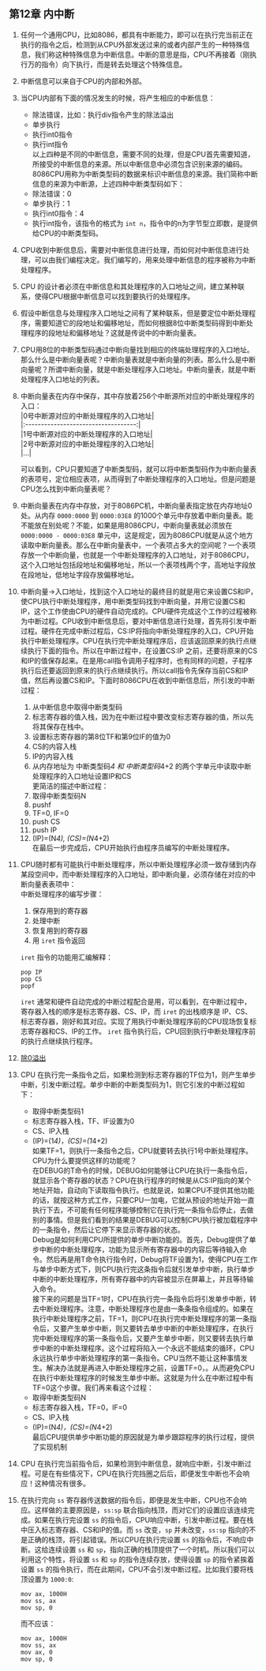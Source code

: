 ## 第12章 内中断      
1.  任何一个通用CPU，比如8086，都具有中断能力，即可以在执行完当前正在执行的指令之后，检测到从CPU外部发送过来的或者内部产生的一种特殊信息，我们称这种特殊信息为中断信息。中断的意思是指，CPU不再接着（刚执行万的指令）向下执行，而是转去处理这个特殊信息。      
2.  中断信息可以来自于CPU的内部和外部。     
3.  当CPU内部有下面的情况发生的时候，将产生相应的中断信息：   
    + 除法错误，比如：执行div指令产生的除法溢出     
    + 单步执行      
    + 执行int0指令      
    + 执行int指令       
    以上四种是不同的中断信息，需要不同的处理，但是CPU首先需要知道，所接受的中断信息的来源。所以中断信息中必须包含识别来源的编码。8086CPU用称为中断类型码的数据来标识中断信息的来源。我们简称中断信息的来源为中断源，上述四种中断类型码如下：      
    + 除法错误：0     
    + 单步执行：1       
    + 执行int0指令：4     
    + 执行int指令，该指令的格式为 `int n`，指令中的n为字节型立即数，是提供给CPU的中断类型码。     
4.  CPU收到中断信息后，需要对中断信息进行处理，而如何对中断信息进行处理，可以由我们编程决定。我们编写的，用来处理中断信息的程序被称为中断处理程序。      
5.  CPU 的设计者必须在中断信息和其处理程序的入口地址之间，建立某种联系，使得CPU根据中断信息可以找到要执行的处理程序。     
6.  假设中断信息与处理程序入口地址之间有了某种联系，但是要定位中断处理程序，需要知道它的段地址和偏移地址，而如何根据8位中断类型码得到中断处理程序的段地址和偏移地址？这就是传说中的中断向量表。        
7.  CPU用8位的中断类型码通过中断向量找到相应的终端处理程序的入口地址。那么什么是中断向量表呢？中断向量表就是中断向量的列表。那么什么是中断向量呢？所谓中断向量，就是中断处理程序入口地址。中断向量表，就是中断处理程序入口地址的列表。     
8.  中断向量表在内存中保存，其中存放着256个中断源所对应的中断处理程序的入口：       
    |0号中断源对应的中断处理程序的入口地址|     
    |:-----------------------------------:|       
    |1号中断源对应的中断处理程序的入口地址|     
    |2号中断源对应的中断处理程序的入口地址|     
    |…|         

    可以看到，CPU只要知道了中断类型码，就可以将中断类型码作为中断向量表的表项号，定位相应表项，从而得到了中断处理程序的入口地址。但是问题是CPU怎么找到中断向量表呢？      
9.  中断向量表在内存中存放，对于8086PC机，中断向量表指定放在内存地址0处。从内存 `0000:0000` 到 `0000:03E8` 的1000个单元中存放着中断向量表。能不能放在别处呢？不能，如果是用8086CPU，中断向量表就必须放在 `0000:0000 - 0000:03E8` 单元中，这是规定，因为8086CPU就是从这个地方读取中断向量表。那么在中断向量表中，一个表项占多大的空间呢？一个表项存放一个中断向量，也就是一个中断处理程序的入口地址，对于8086CPU，这个入口地址包括段地址和偏移地址，所以一个表项栈两个字，高地址字段放在段地址，低地址字段存放偏移地址。    
10.  中断向量->入口地址，找到这个入口地址的最终目的就是用它来设置CS和IP，使CPU执行中断处理程序，用中断类型码找到中断向量，并用它设置CS和IP，这个工作使由CPU的硬件自动完成的。CPU硬件完成这个工作的过程被称为中断过程。CPU收到中断信息后，要对中断信息进行处理，首先将引发中断过程。硬件在完成中断过程后，CS:IP将指向中断处理程序的入口，CPU开始执行中断处理程序。CPU在执行完中断处理程序后，应该返回原来的执行点继续执行下面的指令。所以在中断过程中，在设置CS:IP 之前，还要将原来的CS和IP的值保存起来。在是用call指令调用子程序时，也有同样的问题，子程序执行后还要返回到原来的执行点继续执行。所以call指令先保存当前CS和IP值，然后再设置CS和IP。下面时8086CPU在收到中断信息后，所引发的中断过程：     
     1.  从中断信息中取得中断类型码   
     2.  标志寄存器的值入栈，因为在中断过程中要改变标志寄存器的值，所以先将其保存在栈中。   
     3.  设置标志寄存器的第8位TF和第9位IF的值为0      
     4.  CS的内容入栈     
     5.  IP的内容入栈     
     6.  从内存地址为 中断类型码*4 和 中断类型码*4+2 的两个字单元中读取中断处理程序的入口地址设置IP和CS       
     更简洁的描述中断过程：       
     1.  取得中断类型码N      
     2.  pushf      
     3.  TF=0, IF=0     
     4.  push CS        
     5.  push IP        
     6.  (IP)=(N*4), (CS)=(N*4+2)       
     在最后一步完成后，CPU开始执行由程序员编写的中断处理程序。     
11.  CPU随时都有可能执行中断处理程序，所以中断处理程序必须一致存储到内存某段空间中，而中断处理程序的入口地址，即中断向量，必须存储在对应的中断向量表表项中：      
     中断处理程序的编写步骤：     
     1.  保存用到的寄存器   
     2.  处理中断       
     3.  恢复用到的寄存器     
     4.  用 `iret` 指令返回     

     `iret` 指令的功能用汇编解释：      
     ```
     pop IP
     pop CS
     popf
     ```
     `iret` 通常和硬件自动完成的中断过程配合是用，可以看到，在中断过程中，寄存器入栈的顺序是标志寄存器、CS、IP，而 `iret` 的出栈顺序是 IP、CS、标志寄存器，刚好和其对应。实现了用执行中断处理程序前的CPU现场恢复标志寄存器和CS、IP的工作。 `iret` 指令执行后，CPU回到执行中断处理程序前的执行点继续执行程序。      
12.  [除0溢出](./divide_0.md)       
13.  CPU 在执行完一条指令之后，如果检测到标志寄存器的TF位为1，则产生单步中断，引发中断过程。单步中断的中断类型码为1，则它引发的中断过程如下：      
     + 取得中断类型码1    
     + 标志寄存器入栈，TF、IF设置为0      
     + CS、IP入栈     
     + (IP)=(1*4)，(CS)=(1*4+2)       
     如果TF=1，则执行一条指令之后，CPU就要转去执行1号中断处理程序。CPU为什么要提供这样的功能呢？      
     在DEBUG的T命令的时候，DEBUG如何能够让CPU在执行一条指令后，就显示各个寄存器的状态？CPU在执行程序的时候是从CS:IP指向的某个地址开始，自动向下读取指令执行。也就是说，如果CPU不提供其他功能的话，就按这种方式工作，只要CPU一加电，它就从预设的地址开始一直执行下去，不可能有任何程序能够控制它在执行完一条指令后停止，去做别的事情。但是我们看到的结果是DEBUG可以控制CPU执行被加载程序中的一条指令，然后让它停下来显示寄存器的状态。    
     Debug是如何利用CPU所提供的单步中断功能的。首先，Debug提供了单步中断的中断处理程序，功能为显示所有寄存器中的内容后等待输入命令。然后再是用T命令执行指令时，Debug将TF设置为1，使得CPU在工作与单步中断方式下，则CPU执行完这条指令后就引发单步中断，执行单步中断的中断处理程序，所有寄存器中的内容被显示在屏幕上，并且等待输入命令。     
     接下来的问题是当TF=1时，CPU在执行完一条指令后将引发单步中断，转去中断处理程序。注意，中断处理程序也是由一条条指令组成的。如果在执行中断处理程序之前，TF=1，则CPU在执行完中断处理程序的第一条指令后，又要产生单步中断，则又要转去单步中断的中断处理程序，在执行完中断处理程序的第一条指令后，又要产生单步中断，则又要转去执行单步中断的中断处理程序。这个过程将陷入一个永远不能结束的循环，CPU永远执行单步中断处理程序的第一条指令。CPU当然不能让这种事情发生。解决办法就是再进入中断处理程序之前，设置TF=0，。从而避免CPU在执行中断处理程序的时候发生单步中断。这就是为什么在中断过程中有TF=0这个步骤。我们再来看这个过程：      
     + 取得中断类型码N      
     + 标志寄存器入栈，TF=0，IF=0     
     + CS、IP入栈       
     + (IP)=(N*4)，(CS)=(N*4+2)       
    最后CPU提供单步中断功能的原因就是为单步跟踪程序的执行过程，提供了实现机制       
14.  CPU 在执行完当前指令后，如果检测到中断信息，就响应中断，引发中断过程。可是在有些情况下，CPU在执行完挡圈之后后，即便发生中断也不会响应！这种情况有很多。      
15.  在执行完向 `ss` 寄存器传送数据的指令后，即便是发生中断，CPU也不会响应。这样做的主要原因是，`ss:sp` 联合指向栈顶，而对它们的设置应该连续完成。如果在执行完设置 `ss` 的指令后，CPU响应中断，引发中断过程。要在栈中压入标志寄存器、CS和IP的值。而 `ss` 改变，`sp` 并未改变，`ss:sp` 指向的不是正确的栈顶，将引起错误。所以CPU在执行完设置 `ss` 的指令后，不响应中断。这给连续设置 `ss` 和 `sp`，指向正确的栈顶提供了一个时机。所以我们可以利用这个特性，将设置 `ss` 和 `sp` 的指令连续存放，使得设置 `sp` 的指令紧挨着设置 `ss` 的指令执行，而在此期间，CPU不会引发中断过程。比如我们要将栈顶设置为 `1000:0`:     
     ```
     mov ax, 1000H
     mov ss, ax
     mov sp, 0
     ```
     而不应该：     
     ```
     mov ax, 1000H
     mov ss, ax
     mov ax, 0
     mov sp, 0
     ```
